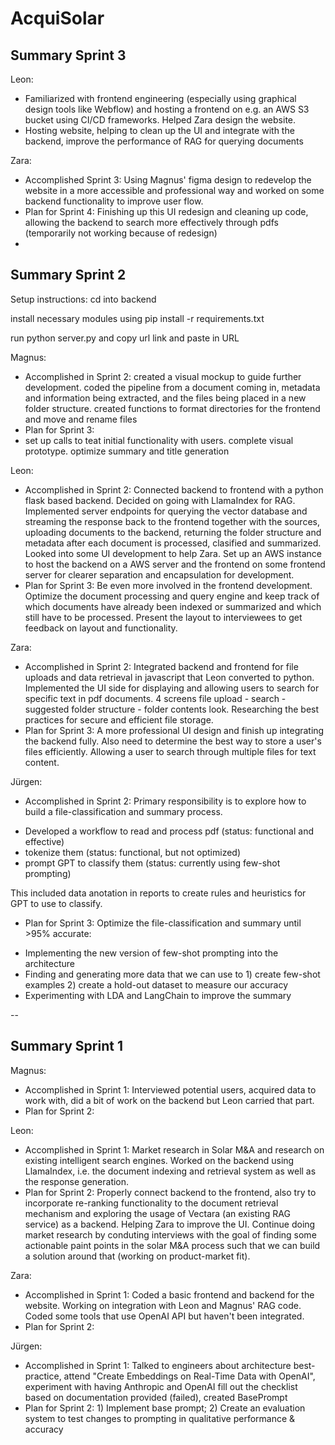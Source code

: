 # AcquiSolar
## Summary Sprint 3

Leon:
* Familiarized with frontend engineering (especially using graphical design tools like Webflow) and hosting a frontend on e.g. an AWS S3 bucket using CI/CD frameworks. Helped Zara design the website.
* Hosting website, helping to clean up the UI and integrate with the backend, improve the performance of RAG for querying documents

Zara:
* Accomplished Sprint 3: Using Magnus' figma design to redevelop the website in a more accessible and professional way and worked on some backend functionality to improve user flow.
* Plan for Sprint 4: Finishing up this UI redesign and cleaning up code, allowing the backend to search more effectively through pdfs (temporarily not working because of redesign)
* 
## Summary Sprint 2

Setup instructions:
cd into backend

install necessary modules using pip install -r requirements.txt

run python server.py and copy url link and paste in URL

Magnus: 
* Accomplished in Sprint 2: created a visual mockup to guide further development. coded the pipeline from a document coming in, metadata and information being extracted, and the files being placed in a new folder structure. created functions to format directories for the frontend and move and rename files
* Plan for Sprint 3:
* set up calls to teat initial functionality with users. complete visual prototype. optimize summary and title generation

Leon: 
* Accomplished in Sprint 2: Connected backend to frontend with a python flask based backend. Decided on going with LlamaIndex for RAG. Implemented server endpoints for querying the vector database and streaming the response back to the frontend together with the sources, uploading documents to the backend, returning the folder structure and metadata after each document is processed, clasified and summarized. Looked into some UI development to help Zara. Set up an AWS instance to host the backend on a AWS server and the frontend on some frontend server for clearer separation and encapsulation for development.
* Plan for Sprint 3: Be even more involved in the frontend development. Optimize the document processing and query engine and keep track of which documents have already been indexed or summarized and which still have to be processed. Present the layout to interviewees to get feedback on layout and functionality.

Zara:
* Accomplished in Sprint 2: Integrated backend and frontend for file uploads and data retrieval in javascript that Leon converted to python. Implemented the UI side for displaying and allowing users to search for specific text in pdf documents. 4 screens file upload - search - suggested folder structure - folder contents look. Researching the best practices for secure and efficient file storage.  
* Plan for Sprint 3: A more professional UI design and finish up integrating the backend fully. Also need to determine the best way to store a user's files efficiently. Allowing a user to search through multiple files for text content.  

Jürgen:
* Accomplished in Sprint 2:
Primary responsibility is to explore how to build a file-classification and summary process. 
- Developed a workflow to read and process pdf (status: functional and effective)
- tokenize them (status: functional, but not optimized)
- prompt GPT to classify them (status: currently using few-shot prompting)

This included data anotation in reports to create rules and heuristics for GPT to use to classify. 

* Plan for Sprint 3:
Optimize the file-classification and summary until >95% accurate:
- Implementing the new version of few-shot prompting into the architecture
- Finding and generating more data that we can use to 1) create few-shot examples 2) create a hold-out dataset to measure our accuracy
- Experimenting with LDA and LangChain to improve the summary




-- 

## Summary Sprint 1

Magnus: 
* Accomplished in Sprint 1: Interviewed potential users, acquired data to work with, did a bit of work on the backend but Leon carried that part.
* Plan for Sprint 2:

Leon:
* Accomplished in Sprint 1: Market research in Solar M&A and research on existing intelligent search engines. Worked on the backend using LlamaIndex, i.e. the document indexing and retrieval system as well as the response generation.
* Plan for Sprint 2: Properly connect backend to the frontend, also try to incorporate re-ranking functionality to the document retrieval mechanism and exploring the usage of Vectara (an existing RAG service) as a backend. Helping Zara to improve the UI. Continue doing market research by conduting interviews with the goal of finding some actionable paint points in the solar M&A process such that we can build a solution around that (working on product-market fit).

Zara:
* Accomplished in Sprint 1: Coded a basic frontend and backend for the website. Working on integration with Leon and Magnus' RAG code. Coded some tools that use OpenAI API but haven't been integrated.
* Plan for Sprint 2:

Jürgen:
* Accomplished in Sprint 1: Talked to engineers about architecture best-practice, attend "Create Embeddings on Real-Time Data with OpenAI", experiment with having Anthropic and OpenAI fill out the checklist based on documentation provided (failed), created BasePrompt
* Plan for Sprint 2: 1) Implement base prompt; 2) Create an evaluation system to test changes to prompting in qualitative performance & accuracy 
